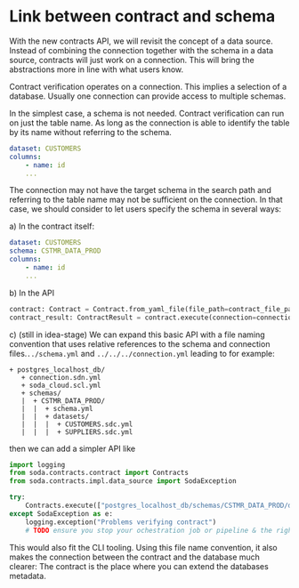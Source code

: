 # Link between contract and schema

With the new contracts API, we will revisit the concept of a data source.  Instead of
combining the connection together with the schema in a data source, contracts will just
work on a connection.  This will bring the abstractions more in line with what users
know.

Contract verification operates on a connection.  This implies a selection of a database.
Usually one connection can provide access to multiple schemas.

In the simplest case, a schema is not needed.  Contract verification can run on just the
table name.  As long as the connection is able to identify the table by its name without
referring to the schema.

```yaml
dataset: CUSTOMERS
columns:
    - name: id
    ...
```

The connection may not have the target schema in the search path and referring to the table
name may not be sufficient on the connection.  In that case, we should consider to let users
specify the schema in several ways:

a) In the contract itself:
```yaml
dataset: CUSTOMERS
schema: CSTMR_DATA_PROD
columns:
    - name: id
    ...
```

b) In the API

```python
contract: Contract = Contract.from_yaml_file(file_path=contract_file_path, schema="CSTMR_DATA_PROD")
contract_result: ContractResult = contract.execute(connection=connection, soda_cloud=soda_cloud)
```

c) (still in idea-stage) We can expand this basic API with a file naming convention that uses relative references to
the schema and connection files.`../schema.yml`
and `../../../connection.yml` leading to for example:

```
+ postgres_localhost_db/
   + connection.sdn.yml
   + soda_cloud.scl.yml
   + schemas/
   |  + CSTMR_DATA_PROD/
   |  |  + schema.yml
   |  |  + datasets/
   |  |  |  + CUSTOMERS.sdc.yml
   |  |  |  + SUPPLIERS.sdc.yml
```
then we can add a simpler API like

```python
import logging
from soda.contracts.contract import Contracts
from soda.contracts.impl.data_source import SodaException

try:
    Contracts.execute(["postgres_localhost_db/schemas/CSTMR_DATA_PROD/datasets/*.sdc.yml"])
except SodaException as e:
    logging.exception("Problems verifying contract")
    # TODO ensure you stop your ochestration job or pipeline & the right people are notified
```

This would also fit the CLI tooling.  Using this file name convention, it also makes the connection between the contract
and the database much clearer: The contract is the place where you can extend the databases metadata.

